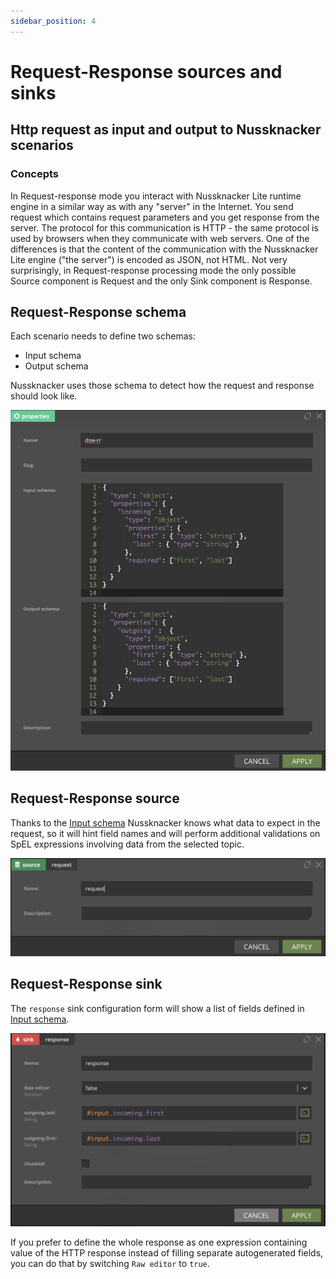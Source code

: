 ```yaml
---
sidebar_position: 4
---
```


# Request-Response sources and sinks

## Http request as input and output to Nussknacker scenarios

### Concepts

In Request-response mode you interact with Nussknacker Lite runtime engine in a similar way as with any "server" in the
Internet. You send request which contains request parameters and you get response from the server. The protocol for this
communication is HTTP - the same protocol is used by browsers when they communicate with web servers. One of the
differences is that the content of the communication with the Nussknacker Lite engine ("the server") is encoded as JSON,
not HTML. Not very surprisingly, in Request-response processing mode the only possible Source component is Request and
the only Sink component is Response.

## Request-Response schema

Each scenario needs to define two schemas:

- Input schema
- Output schema

Nussknacker uses those schema to detect how the request and response should look like.

![RR schema](img/rrProperties.png "RR properties")

## Request-Response source

Thanks to the [Input schema](#request-response-schema) Nussknacker knows what data to expect in the request, so it will
hint field names and will perform additional validations on SpEL expressions involving data from the selected topic.

![RR source](img/rrSource.png "RR source")

## Request-Response sink

The `response` sink configuration form will show a list of fields defined in [Input schema](#request-response-schema).

![RR sink](img/rrSink.png "Kafka sink")

If you prefer to define the whole response as one expression containing value of the HTTP response instead of filling
separate autogenerated fields, you can do that by switching `Raw editor` to `true`.
